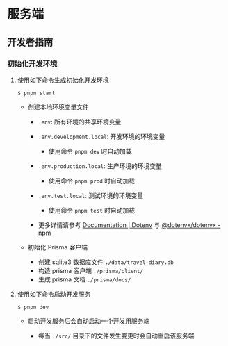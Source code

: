 # 服务端

## 开发者指南

### 初始化开发环境

1. 使用如下命令生成初始化开发环境

    ```shell
    $ pnpm start
    ```

    - 创建本地环境变量文件

        - `.env`: 所有环境的共享环境变量
        - `.env.development.local`: 开发环境的环境变量

            - 使用命令 `pnpm dev` 时自动加载

        - `.env.production.local`: 生产环境的环境变量

            - 使用命令 `pnpm prod` 时自动加载

        - `.env.test.local`: 测试环境的环境变量

            - 使用命令 `pnpm test` 时自动加载

        - 更多详情请参考 [Documentation | Dotenv](https://dotenvx.com/docs/) 与 [@dotenvx/dotenvx - npm](https://www.npmjs.com/package/@dotenvx/dotenvx)

    - 初始化 Prisma 客户端

        - 创建 sqlite3 数据库文件 `./data/travel-diary.db`
        - 构造 prisma 客户端 `./prisma/client/`
        - 生成 prisma 文档 `./prisma/docs/`

2. 使用如下命令启动开发服务

    ```shell
    $ pnpm dev
    ```

    - 启动开发服务后会自动启动一个开发用服务端

        - 每当 `./src/` 目录下的文件发生变更时会自动重启该服务端

